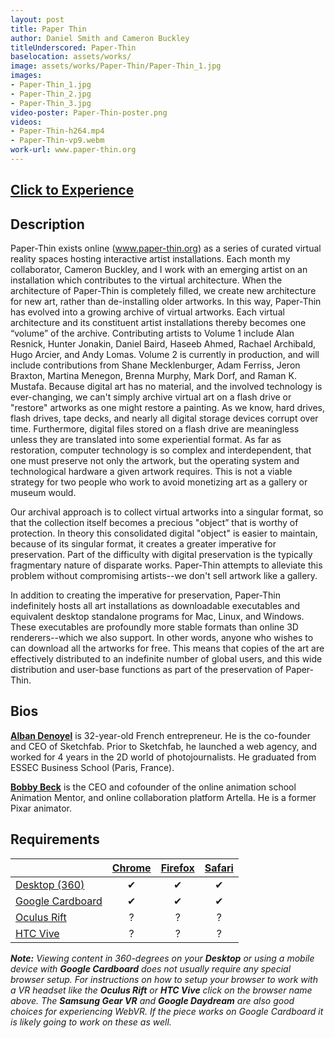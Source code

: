 ```yaml
---
layout: post
title: Paper Thin
author: Daniel Smith and Cameron Buckley
titleUnderscored: Paper-Thin
baselocation: assets/works/
image: assets/works/Paper-Thin/Paper-Thin_1.jpg
images:
- Paper-Thin_1.jpg
- Paper-Thin_2.jpg
- Paper-Thin_3.jpg
video-poster: Paper-Thin-poster.png
videos: 
- Paper-Thin-h264.mp4
- Paper-Thin-vp9.webm
work-url: www.paper-thin.org
---
```


<h2><a href="{{ page.work-url }}" target="_blank" class="button fit special icon fa-play"> Click to Experience</a></h2>

<div class="box" markdown="1">

## Description
Paper-Thin exists online (www.paper-thin.org) as a series of curated virtual reality spaces hosting interactive artist installations. Each month my collaborator, Cameron Buckley, and I work with an emerging artist on an installation which contributes to the virtual architecture. When the architecture of Paper-Thin is completely filled, we create new architecture for new art, rather than de-installing older artworks. In this way, Paper-Thin has evolved into a growing archive of virtual artworks. Each virtual architecture and its constituent artist installations thereby becomes one “volume” of the archive. Contributing artists to Volume 1 include Alan Resnick, Hunter Jonakin, Daniel Baird, Haseeb Ahmed, Rachael Archibald, Hugo Arcier, and Andy Lomas. Volume 2 is currently in production, and will include contributions from Shane Mecklenburger, Adam Ferriss, Jeron Braxton, Martina Menegon, Brenna Murphy, Mark Dorf, and Raman K. Mustafa. 
Because digital art has no material, and the involved technology is ever-changing, we can't simply archive virtual art on a flash drive or "restore" artworks as one might restore a painting. As we know, hard drives, flash drives, tape decks, and nearly all digital storage devices corrupt over time. Furthermore, digital files stored on a flash drive are meaningless unless they are translated into some experiential format. As far as restoration, computer technology is so complex and interdependent, that one must preserve not only the artwork, but the operating system and technological hardware a given artwork requires. This is not a viable strategy for two people who work to avoid monetizing art as a gallery or museum would. 

Our archival approach is to collect virtual artworks into a singular format, so that the collection itself becomes a precious "object” that is worthy of protection. In theory this consolidated digital "object" is easier to maintain, because of its singular format, it creates a greater imperative for preservation. Part of the difficulty with digital preservation is the typically fragmentary nature of disparate works. Paper-Thin attempts to alleviate this problem without compromising artists--we don't sell artwork like a gallery. 

In addition to creating the imperative for preservation, Paper-Thin indefinitely hosts all art installations as downloadable executables and equivalent desktop standalone programs for Mac, Linux, and Windows. These executables are profoundly more stable formats than online 3D renderers--which we also support. In other words, anyone who wishes to can download all the artworks for free. This means that copies of the art are effectively distributed to an indefinite number of global users, and this wide distribution and user-base functions as part of the preservation of Paper-Thin.     

## Bios	
**[Alban Denoyel](http://denoyel.com/)** is 32-year-old French entrepreneur. He is the co-founder and CEO of Sketchfab. Prior to Sketchfab, he launched a web agency, and worked for 4 years in the 2D world of photojournalists. He graduated from ESSEC Business School (Paris, France). 

**[Bobby Beck](https://twitter.com/bobbyboombeck)** is the CEO and cofounder of the online animation school Animation Mentor, and online collaboration platform Artella. He is a former Pixar animator.

</div>

<div class="box" markdown="1">

## Requirements

|                     |[Chrome][2]|[Firefox][4]|[Safari][6]  
|---------------------|:---------:|:----------:|:---------:
|[Desktop (360)][7]   |✔          |✔           |✔     
|[Google Cardboard][8]|✔          |✔           |✔     
|[Oculus Rift][9]     |?          |?           |?      
|[HTC Vive][10]       |?          |?           |?
  
[1]:instructions.html#edge-ins
[2]:instructions.html#chrome-ins 
[3]:instructions.html#chromium-ins 
[4]:instructions.html#firefox-ins 
[5]:instructions.html#firefoxnightly-ins 
[6]:instructions.html#safari-ins 
[7]:instructions.html#desktop-ins
[8]:https://vr.google.com/cardboard/
[9]:https://www.oculus.com/rift/
[10]:https://www.vive.com/

***Note:** Viewing content in 360-degrees on your **Desktop** or using a mobile device with **Google Cardboard** does not usually require any special browser setup. For instructions on how to setup your browser to work with a VR headset like the **Oculus Rift** or **HTC Vive** click on the browser name above. The **Samsung Gear VR** and **Google Daydream** are also good choices for experiencing WebVR. If the piece works on Google Cardboard it is likely going to work on these as well.*

</div>
